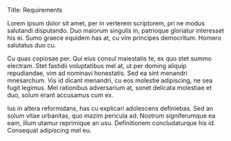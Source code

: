 Title: Requirements

Lorem ipsum dolor sit amet, per in verterem scriptorem, pri ne modus salutandi disputando. Duo maiorum singulis in, patrioque gloriatur interesset his ei. Sumo graece equidem has at, cu vim principes democritum. Homero salutatus duo cu.

Cu quas copiosae per. Qui eius consul maiestatis te, ex quo stet summo electram. Stet fastidii voluptatibus mel at, ut per doming aliquip repudiandae, vim ad nominavi honestatis. Sed ea sint menandri mnesarchum. Vis id dicant menandri, cu eos molestie adipiscing, ne sea fugit legimus. Mel rationibus adversarium at, sonet delicata molestiae et duo, solum erant accusamus cum ex.

Ius in altera reformidans, has cu explicari adolescens definiebas. Sed an solum vitae urbanitas, quo mazim pericula ad. Nostrum signiferumque ea eam, illum utamur reprimique an usu. Definitionem concludaturque his id. Consequat adipiscing mel eu.